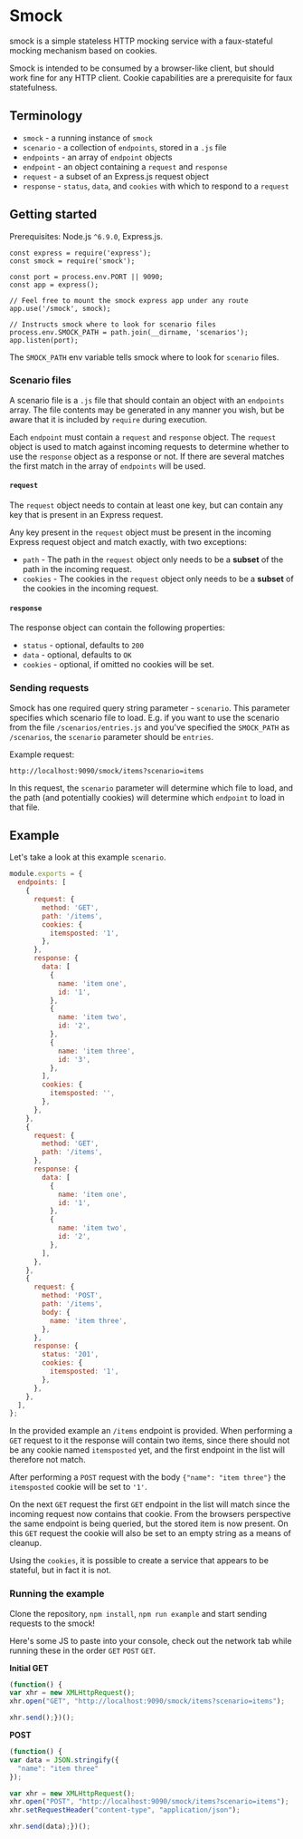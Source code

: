 # Smock

smock is a simple stateless HTTP mocking service with a faux-stateful mocking mechanism based on cookies.

Smock is intended to be consumed by a browser-like client, but should work fine for any HTTP client. Cookie capabilities are a prerequisite for faux statefulness.

## Terminology

* `smock` - a running instance of `smock`
* `scenario` - a collection of `endpoints`, stored in a `.js` file
* `endpoints` - an array of `endpoint` objects
* `endpoint` - an object containing a `request` and `response`
* `request` - a subset of an Express.js request object
* `response` - `status`, `data`, and `cookies` with which to respond to a `request`

## Getting started

Prerequisites: Node.js `^6.9.0`, Express.js.

```
const express = require('express');
const smock = require('smock');

const port = process.env.PORT || 9090;
const app = express();

// Feel free to mount the smock express app under any route
app.use('/smock', smock);

// Instructs smock where to look for scenario files
process.env.SMOCK_PATH = path.join(__dirname, 'scenarios');
app.listen(port);
```

The `SMOCK_PATH` env variable tells smock where to look for `scenario` files.

### Scenario files

A scenario file is a `.js` file that should contain an object with an `endpoints` array. The file contents may be generated in any manner you wish, but be aware that it is included by `require` during execution.

Each `endpoint` must contain a `request` and `response` object. The `request` object is used to match against incoming requests to determine whether to use the `response` object as a response or not. If there are several matches the first match in the array of `endpoints` will be used.

#### `request`

The `request` object needs to contain at least one key, but can contain any key that is present in an Express request.

Any key present in the `request` object must be present in the incoming Express request object and match exactly, with two exceptions:
 * `path` - The path in the `request` object only needs to be a **subset** of the path in the incoming request.
 * `cookies` - The cookies in the `request` object only needs to be a **subset** of the cookies in the incoming request.

#### `response`

The response object can contain the following properties:
* `status` - optional, defaults to `200`
* `data` - optional, defaults to `OK`
* `cookies` - optional, if omitted no cookies will be set.

### Sending requests

Smock has one required query string parameter - `scenario`. This parameter specifies which scenario file to load. E.g. if you want to use the scenario from the file `/scenarios/entries.js` and you've specified the `SMOCK_PATH` as `/scenarios`, the `scenario` parameter should be `entries`.

Example request:
```
http://localhost:9090/smock/items?scenario=items
```
In this request, the `scenario` parameter will determine which file to load, and the path (and potentially cookies) will determine which `endpoint` to load in that file.

## Example

Let's take a look at this example `scenario`.

```JavaScript
module.exports = {
  endpoints: [
    {
      request: {
        method: 'GET',
        path: '/items',
        cookies: {
          itemsposted: '1',
        },
      },
      response: {
        data: [
          {
            name: 'item one',
            id: '1',
          },
          {
            name: 'item two',
            id: '2',
          },
          {
            name: 'item three',
            id: '3',
          },
        ],
        cookies: {
          itemsposted: '',
        },
      },
    },
    {
      request: {
        method: 'GET',
        path: '/items',
      },
      response: {
        data: [
          {
            name: 'item one',
            id: '1',
          },
          {
            name: 'item two',
            id: '2',
          },
        ],
      },
    },
    {
      request: {
        method: 'POST',
        path: '/items',
        body: {
          name: 'item three',
        },
      },
      response: {
        status: '201',
        cookies: {
          itemsposted: '1',
        },
      },
    },
  ],
};
```

In the provided example an `/items` endpoint is provided. When performing a `GET` request to it the response will contain two items, since there should not be any cookie named `itemsposted` yet, and the first endpoint in the list will therefore not match.

After performing a `POST` request with the body `{"name": "item three"}` the `itemsposted` cookie will be set to `'1'`.

On the next `GET` request the first `GET` endpoint in the list will match since the incoming request now contains that cookie. From the browsers perspective the same endpoint is being queried, but the stored item is now present. On this `GET` request the cookie will also be set to an empty string as a means of cleanup.

Using the `cookies`, it is possible to create a service that appears to be stateful, but in fact it is not.

### Running the example

Clone the repository, `npm install`, `npm run example` and start sending requests to the smock!

Here's some JS to paste into your console, check out the network tab while running these in the order `GET` `POST` `GET`.

**Initial GET**
```JavaScript
(function() {
var xhr = new XMLHttpRequest();
xhr.open("GET", "http://localhost:9090/smock/items?scenario=items");

xhr.send();})();
```

**POST**
```JavaScript
(function() {
var data = JSON.stringify({
  "name": "item three"
});

var xhr = new XMLHttpRequest();
xhr.open("POST", "http://localhost:9090/smock/items?scenario=items");
xhr.setRequestHeader("content-type", "application/json");

xhr.send(data);})();
```

